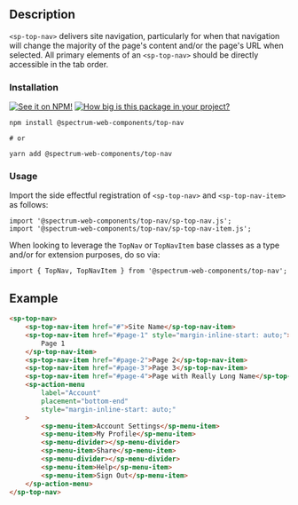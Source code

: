 ## Description

`<sp-top-nav>` delivers site navigation, particularly for when that navigation will change the majority of the page's content and/or the page's URL when selected. All primary elements of an `<sp-top-nav>` should be directly accessible in the tab order.

### Installation

[![See it on NPM!](https://img.shields.io/npm/v/@spectrum-web-components/top-nav?style=for-the-badge)](https://www.npmjs.com/package/@spectrum-web-components/top-nav)
[![How big is this package in your project?](https://img.shields.io/bundlephobia/minzip/@spectrum-web-components/top-nav?style=for-the-badge)](https://bundlephobia.com/result?p=@spectrum-web-components/top-nav)

```
npm install @spectrum-web-components/top-nav

# or

yarn add @spectrum-web-components/top-nav
```

### Usage

Import the side effectful registration of `<sp-top-nav>` and `<sp-top-nav-item>` as follows:

```
import '@spectrum-web-components/top-nav/sp-top-nav.js';
import '@spectrum-web-components/top-nav/sp-top-nav-item.js';
```

When looking to leverage the `TopNav` or `TopNavItem` base classes as a type and/or for extension purposes, do so via:

```
import { TopNav, TopNavItem } from '@spectrum-web-components/top-nav';
```

## Example

```html
<sp-top-nav>
    <sp-top-nav-item href="#">Site Name</sp-top-nav-item>
    <sp-top-nav-item href="#page-1" style="margin-inline-start: auto;">
        Page 1
    </sp-top-nav-item>
    <sp-top-nav-item href="#page-2">Page 2</sp-top-nav-item>
    <sp-top-nav-item href="#page-3">Page 3</sp-top-nav-item>
    <sp-top-nav-item href="#page-4">Page with Really Long Name</sp-top-nav-item>
    <sp-action-menu
        label="Account"
        placement="bottom-end"
        style="margin-inline-start: auto;"
    >
        <sp-menu-item>Account Settings</sp-menu-item>
        <sp-menu-item>My Profile</sp-menu-item>
        <sp-menu-divider></sp-menu-divider>
        <sp-menu-item>Share</sp-menu-item>
        <sp-menu-divider></sp-menu-divider>
        <sp-menu-item>Help</sp-menu-item>
        <sp-menu-item>Sign Out</sp-menu-item>
    </sp-action-menu>
</sp-top-nav>
```
